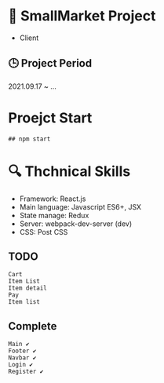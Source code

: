 # 📖 SmallMarket Project
- Client

## :clock3: Project Period
2021.09.17 ~ ...

# Proejct Start
```
## npm start
```

# :mag: Thchnical Skills

- Framework: React.js
- Main language: Javascript ES6+, JSX
- State manage: Redux
- Server: webpack-dev-server (dev)
- CSS: Post CSS

## TODO
```
Cart
Item List
Item detail
Pay
Item list
```

## Complete
```
Main ✔
Footer ✔
Navbar ✔
Login ✔
Register ✔
```